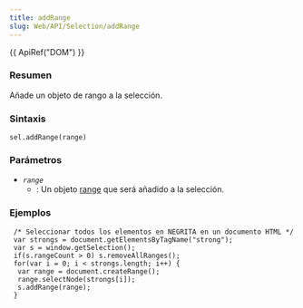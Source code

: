 ```yaml
---
title: addRange
slug: Web/API/Selection/addRange
---
```


{{ ApiRef("DOM") }}

### Resumen

Añade un objeto de rango a la selección.

### Sintaxis

```
sel.addRange(range)
```

### Parámetros

- _`range`_
  - : Un objeto [range](/es/docs/Web/API/Range) que será añadido a la selección.

### Ejemplos

```
 /* Seleccionar todos los elementos en NEGRITA en un documento HTML */
 var strongs = document.getElementsByTagName("strong");
 var s = window.getSelection();
 if(s.rangeCount > 0) s.removeAllRanges();
 for(var i = 0; i < strongs.length; i++) {
  var range = document.createRange();
  range.selectNode(strongs[i]);
  s.addRange(range);
 }
```
